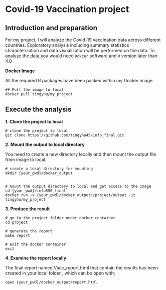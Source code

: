 
Covid-19 Vaccination project
 =====
 
Introduction and preparation
----

For my project, I will analyze the Covid-19 vaccination data across different countries. Exploratory analysis including summary statistics characterization and data visualization will be performed on the data.
To analyze the data,you would need `Dokcer` software and `R` version later than 4.0  


**Docker Image**

All the required R packages have been packed within my Docker image.

```
## Pull the image to local
docker pull tingyhu/my_project
```


Execute the analysis
------

**1. Clone the project to local**

```
# clone the project to local
git clone https://github.com/tingyhu45/info_final.git
```

**2. Mount the output to local directory**

You need to create a new directory locally and then mount the output file from image to local.

```
# create a local directory for mounting
mkdir {your_pwd}/docker_output


# mount the output directory to local and get access to the image
cd {your_pwd}/info550_final
docker run -v {your_pwd}/docker_output:/project/output -it tingyhu/my_project
```

**3. Produce the result**

```
# go to the project folder under docker container
cd project

# generate the report
make report

# exit the docker container
exit
```

**4. Examine the report locally**

The final report named Vacc_report.html that contain the results has been created in your local folder , which can be open with:

```
open {your_pwd}/docker_output/report.html
```





